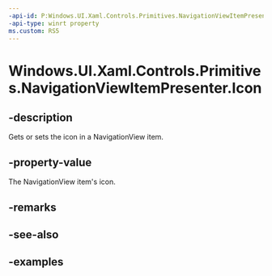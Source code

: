 ```yaml
---
-api-id: P:Windows.UI.Xaml.Controls.Primitives.NavigationViewItemPresenter.Icon
-api-type: winrt property
ms.custom: RS5
---
```


<!-- Property syntax.
public IconElement Icon { get;  set; }
-->

# Windows.UI.Xaml.Controls.Primitives.NavigationViewItemPresenter.Icon

## -description

Gets or sets the icon in a NavigationView item.

## -property-value

The NavigationView item's icon.

## -remarks

## -see-also

## -examples

